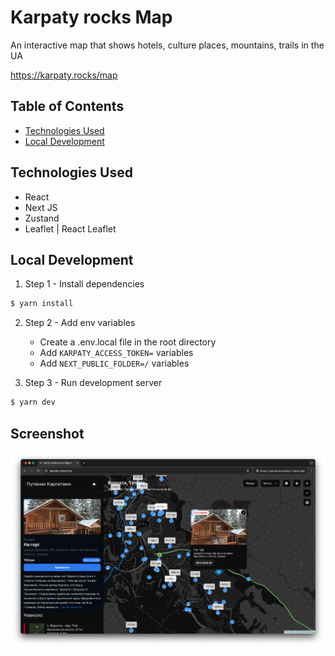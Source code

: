 # Karpaty rocks Map

An interactive map that shows hotels, culture places, mountains, trails in the UA

https://karpaty.rocks/map

## Table of Contents

- [Technologies Used](#technologies-used)
- [Local Development](#local-development)

## Technologies Used

- React
- Next JS
- Zustand
- Leaflet | React Leaflet

## Local Development

1. Step 1 - Install dependencies
```bash
$ yarn install
```
2. Step 2 - Add env variables
   - Create a .env.local file in the root directory
   - Add ```KARPATY_ACCESS_TOKEN=``` variables
   - Add ```NEXT_PUBLIC_FOLDER=/``` variables

1. Step 3 - Run development server
```bash
$ yarn dev
```

## Screenshot
![screenshot](public/map-desktop.png)
